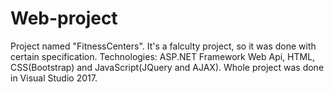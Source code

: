 # Web-project

Project named "FitnessCenters". It's a falculty project, so it was done with certain specification. Technologies: ASP.NET Framework Web Api, HTML, CSS(Bootstrap) and JavaScript(JQuery and AJAX). Whole project was done in Visual Studio 2017.